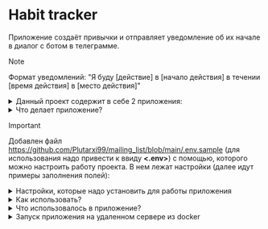 # Habit tracker
Приложение создаёт привычки и отправляет уведомление об их начале в диалог с ботом в телеграмме.

> [!NOTE]
> Формат уведомлений: "Я буду [действие] в [начало действия] в течении [время действия] в [место действия]"

<details>

<summary>Данный проект содержит в себе 2 приложения:</summary>

* **habit**
   - позволяет работать с привычками
       - содержит модели Habit
* **users**
   - служит для аунтификации пользователя 
       - содержит модели User 
</details>

<details>

<summary>Что делает приложение?</summary>
Функционал:

* Регистрация пользователя, получение токена и использование в запросах
* Можно добавлять, изменять, смотреть и удалять привычки.
* Только создатель привычки может изменять и удалять привыки.
* Имеется список публичных привычек. Их могут смотреть все.
* Подключена докуменация и swagger для работы через браузер.
* Создание переодической и отложенной задачи на рассылку уведомлений.
* Гибкий график отправки уведомлений от каждоый минуты до 1 раза в неделю.
</details>

> [!IMPORTANT]
> Добавлен файл https://github.com/Plutarxi99/mailing_list/blob/main/.env.sample (для использования надо привести к ввиду **<.env>**) с помощью, которого можно настроить работу проекта. В нем лежат настройки (далее идут примеры заполнения полей):
<details>
<summary>Настройки, которые надо установить для работы приложения</summary>

| Значение | Содержание | Примечание |
|-----|-----------|-----:|
|     **DATABASE_LOGIN**| <pre><code>'{"ENGINE": "django.db.backends.postgresql","NAME": "django_proj_educ","USER": "postgres",}'</code></pre> |     словарь для подключения к базе данных. P.S. не забудь создать ее|
|     **SECRET_KEY**| django-insecure-hu213gr51uh234gbrtf34oqufg35835g3q5g       |     код генерируется автоматически при создании приложения|
|     **SUPERUSER_EMAIL**| email_superuser       |     установить почту суперюзера|
|     **SUPERUSER_PASSWORD**| password_superuser       |     установить пароль суперюзера|
|     **USER_PASSWORD**| password_user       |     установить пароль юзера|
|     **TELEGRAM_TOKEN**| 1234567899:QWERTYUIOPSSDFGHJKLZXCVBNM<>QWERTYU         |     телеграмм токен полученный от Bot_Father|
|     **CELERY_BROKER_URL**| <pre><code>redis://127.0.0.1:6379</code></pre>    |     база данных для работы celery|
|     **CELERY_RESULT_BACKEND**| <pre><code>redis://127.0.0.1:6379</code></pre>    |     база данных для работы celery|
|     **CHAT_ID_TG_TEST**| 123456789   |     получение chat id пользователя для работы кастомной команды проверки бота|
</details>

<details>

<summary>Как использовать?</summary>

* После установки нужных настроук в файле **<.env>**. Надо выполнить команду для установки пакетов:
  <pre><code>pip install -r requirements.txt </code></pre>

* Применить миграции:
  <pre><code>python3 manage.py migrate</code></pre>

* Создать суперюзера:
  <pre><code>python3 manage.py ccsu</code></pre>

* Для запуска работы celery worker:
  <pre><code>python3 manage.py celery_worker</code></pre>

* Для запуска работы celery beat:
  <pre><code>celery -A config beat -l INFO</code></pre>


</details>

<details>

<summary>Что использовалось в приложение?</summary>
Функционал:

* Подключено rest_framework для использоваеть API приложения
* Подключено rest_framework_simplejwt для использоваеть API приложения авторизации пользователя Bearer token
* Подключено drf_yasg для создания автоматической документации и возможность работать в браузере с приложением
* Подключено django_filters для использоваеть API приложения в публичных привычках филтрации по приятным привычкам и по дате начало привычек
* Подключена django_celery_beat для использования и создание переодической задачи
* Подключена django_celery для создание и использование отложенной задачи
* Обложил тестами CRUD привычек.
</details>

<details>

<summary>Запуск приложения на удаленном сервере из docker</summary>

* Переходим в папку где будет лежать код:
  <pre><code>cd /var/www/html/</code></pre>

* Копируем код с git:
  <pre><code>git clone <URL on GIT></code></pre>
  
* Копируем .env файл свои значения переменных и поменять в файле проекта deploy/habit_tracker: server_name <HOST_IP>;


* Далее выполнить bash команда на установку нужных компанентов и копирование настроек сайта для его работы:
  <pre><code>cd /var/www/html/habit_tracker/deploy/</code></pre>
  <pre><code>sh deploy_bash.sh</code></pre>

* Создаем виртуальное окружение:
  <pre><code>python3 -m venv env</code></pre>
  <pre><code>source env/bin/activate</code></pre>

* Создаем контейнер:
  <pre><code>docker-compose build</code></pre>
  
* Поднимаем контейнер в фоновом режиме:
  <pre><code>docker-compose up -d</code></pre>


</details>
